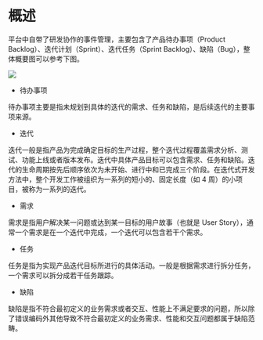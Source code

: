 # 概述

平台中自带了研发协作的事件管理，主要包含了产品待办事项（Product Backlog）、迭代计划（Sprint）、迭代任务（Sprint Backlog）、缺陷（Bug），整体概要图可以参考下图。

![](http://terminus-paas.oss-cn-hangzhou.aliyuncs.com/paas-doc/2020/07/02/e16c4466-7a9f-42c8-a9f6-85dc09ab622f.jpg)

* 待办事项

待办事项主要是指未规划到具体的迭代的需求、任务和缺陷，是后续迭代的主要事项来源。

* 迭代

迭代一般是指产品为完成确定目标的生产过程，整个迭代过程覆盖需求分析、测试、功能上线或者版本发布。迭代中具体产品目标可以包含需求、任务和缺陷。迭代的生命周期按先后顺序依次为未开始、进行中和已完成三个阶段。在迭代式开发方法中，整个开发工作被组织为一系列的短小的、固定长度（如 4 周）的小项目，被称为一系列的迭代。

* 需求

需求是指用户解决某一问题或达到某一目标的用户故事（也就是 User Story），通常一个需求是在一个迭代中完成，一个迭代可以包含若干个需求。

* 任务

任务是指为实现产品迭代目标所进行的具体活动。一般是根据需求进行拆分任务，一个需求可以拆分成若干任务跟踪。

* 缺陷

缺陷是指不符合最初定义的业务需求或者交互、性能上不满足要求的问题，所以除了错误编码外其他导致不符合最初定义的业务需求、性能和交互问题都属于缺陷范畴。